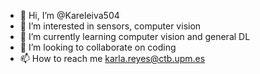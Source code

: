 - 👋 Hi, I’m @Kareleiva504
- 👀 I’m interested in sensors, computer vision
- 🌱 I’m currently learning computer vision and general DL
- 💞️ I’m looking to collaborate on coding
- 📫 How to reach me karla.reyes@ctb.upm.es

<!---
Kareleiva504/Kareleiva504 is a ✨ special ✨ repository because its `README.md` (this file) appears on your GitHub profile.
You can click the Preview link to take a look at your changes.
--->
